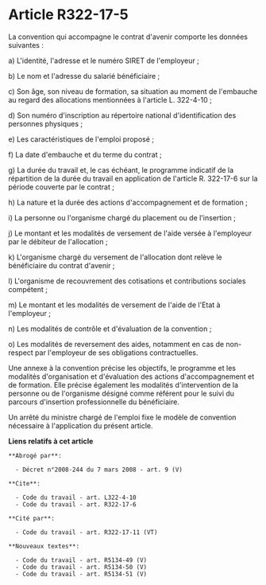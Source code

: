 # Article R322-17-5

La convention qui accompagne le contrat d'avenir comporte les données suivantes :

a) L'identité, l'adresse et le numéro SIRET de l'employeur ;

b) Le nom et l'adresse du salarié bénéficiaire ;

c) Son âge, son niveau de formation, sa situation au moment de l'embauche au regard des allocations mentionnées à l'article
L. 322-4-10 ;

d) Son numéro d'inscription au répertoire national d'identification des personnes physiques ;

e) Les caractéristiques de l'emploi proposé ;

f) La date d'embauche et du terme du contrat ;

g) La durée du travail et, le cas échéant, le programme indicatif de la répartition de la durée du travail en application de
l'article R. 322-17-6 sur la période couverte par le contrat ;

h) La nature et la durée des actions d'accompagnement et de formation ;

i) La personne ou l'organisme chargé du placement ou de l'insertion ;

j) Le montant et les modalités de versement de l'aide versée à l'employeur par le débiteur de l'allocation ;

k) L'organisme chargé du versement de l'allocation dont relève le bénéficiaire du contrat d'avenir ;

l) L'organisme de recouvrement des cotisations et contributions sociales compétent ;

m) Le montant et les modalités de versement de l'aide de l'Etat à l'employeur ;

n) Les modalités de contrôle et d'évaluation de la convention ;

o) Les modalités de reversement des aides, notamment en cas de non-respect par l'employeur de ses obligations contractuelles.

Une annexe à la convention précise les objectifs, le programme et les modalités d'organisation et d'évaluation des actions
d'accompagnement et de formation. Elle précise également les modalités d'intervention de la personne ou de l'organisme
désigné comme référent pour le suivi du parcours d'insertion professionnelle du bénéficiaire.

Un arrêté du ministre chargé de l'emploi fixe le modèle de convention nécessaire à l'application du présent article.

**Liens relatifs à cet article**

	**Abrogé par**:

	  - Décret n°2008-244 du 7 mars 2008 - art. 9 (V)

	**Cite**:

	  - Code du travail - art. L322-4-10
	  - Code du travail - art. R322-17-6

	**Cité par**:

	  - Code du travail - art. R322-17-11 (VT)

	**Nouveaux textes**:

	  - Code du travail - art. R5134-49 (V)
	  - Code du travail - art. R5134-50 (V)
	  - Code du travail - art. R5134-51 (V)
